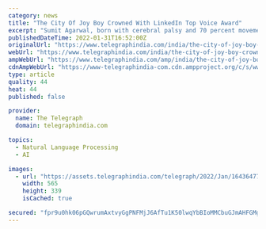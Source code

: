 ```yaml
---
category: news
title: "The City Of Joy Boy Crowned With LinkedIn Top Voice Award"
excerpt: "Sumit Agarwal, born with cerebral palsy and 70 percent movement restriction was awarded LinkedIn Top Voice. A shy boy since childhood ultimately did MBA with record marks and did diploma in Mass Communication from Jadavpur University."
publishedDateTime: 2022-01-31T16:52:00Z
originalUrl: "https://www.telegraphindia.com/india/the-city-of-joy-boy-crowned-with-linkedin-top-voice-award/cid/1849956"
webUrl: "https://www.telegraphindia.com/india/the-city-of-joy-boy-crowned-with-linkedin-top-voice-award/cid/1849956"
ampWebUrl: "https://www.telegraphindia.com/amp/india/the-city-of-joy-boy-crowned-with-linkedin-top-voice-award/cid/1849956"
cdnAmpWebUrl: "https://www-telegraphindia-com.cdn.ampproject.org/c/s/www.telegraphindia.com/amp/india/the-city-of-joy-boy-crowned-with-linkedin-top-voice-award/cid/1849956"
type: article
quality: 44
heat: 44
published: false

provider:
  name: The Telegraph
  domain: telegraphindia.com

topics:
  - Natural Language Processing
  - AI

images:
  - url: "https://assets.telegraphindia.com/telegraph/2022/Jan/1643647763_the-city-of-joy.JPG"
    width: 565
    height: 339
    isCached: true

secured: "fpr9u0hk06pGQwrumAxtvyGgPNFMjJ6AfTu1K50lwqYbBIoMMCbuGJmAHFGMg7cJ1evpEbfWoM779JhvW5sX9tpssmq0E83M9qRG3eE92UwnnTOWYtAwBDL66Tu/UF/GVUz94hDRbjaPuYcDFDA7KwnULHVkxzDGO9Uqe4xbVPQ5qS4c/PhF42FtoA3LzGJhio1UjLHlROx8rXj5CWLwMI75ZSpffNE8qIFejtw8MGyfZfwwFVdnN4v8TdYXfSi4/CUPMD8kdPbjyoEpd1nAG8RXH9wwgnrynXC8YKZayxAc1KfbFq6NmXjZJjDBlTAXIJFAUDCo7e46CTKTGJoeSXQVQ9ElSAxXbeugrqogIaQ=;R5MxKSgTlEvVkmQ2DSBWNA=="
---
```


